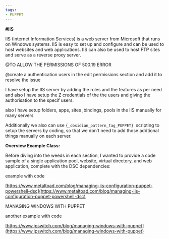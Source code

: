 ```yaml
---
tags:
- PUPPET
---
```

   
**#IIS**    
   
     
   
     
   
IIS (Internet Information Services) is a web server from Microsoft that runs on Windows systems. IIS is easy to set up and configure and can be used to host websites and web applications. IIS can also be used to host FTP sites and serve as a reverse proxy server.   
   
     
   
@TO ALLOW THE PERMISSIONS OF 500.19 ERROR    
   
@create a authentication users in the edit permissions section and add it to resolve the issue   
   
     
   
I have setup the IIS server by adding the roles and the features as per need and also I have setup the Z credentials of the the users and giving the authorisation to the specif users.   
   
     
   
also I have setup folders, apps, sites ,bindings, pools in the IIS manually for many servers   
   
     
   
Additionally we also can use `{_obsidian_pattern_tag_PUPPET}`  scripting to setup the servers by coding, so that we don’t need to add those addtional things manually on each server.   
   
     
   
**Overview Example Class:**   
   
Before diving into the weeds in each section, I wanted to provide a code sample of a single application pool, website, virtual directory, and web application, complete with the DSC dependencies:   
   
     
   
example with code    
   
[https://www.metaltoad.com/blog/managing-iis-configuration-puppet-powershell-dsc](https://www.metaltoad.com/blog/managing-iis-configuration-puppet-powershell-dsc)   
   
     
   
     
   
MANAGING WINDOWS WITH PUPPET     
   
another example with code   
   
     
   
[https://www.ipswitch.com/blog/managing-windows-with-puppet](https://www.ipswitch.com/blog/managing-windows-with-puppet)